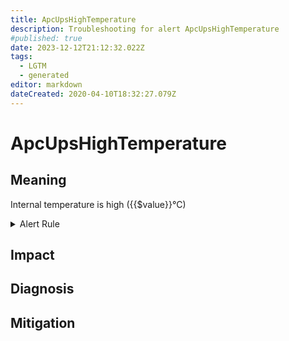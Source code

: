 ```yaml
---
title: ApcUpsHighTemperature
description: Troubleshooting for alert ApcUpsHighTemperature
#published: true
date: 2023-12-12T21:12:32.022Z
tags: 
  - LGTM
  - generated
editor: markdown
dateCreated: 2020-04-10T18:32:27.079Z
---
```


# ApcUpsHighTemperature

## Meaning
[//]: # "Short paragraph that explains what the alert means"
Internal temperature is high ({{$value}}°C)

<details>
  <summary>Alert Rule</summary>

{{% rule "apc-ups/apcupsd_exporter.yml" "ApcUpsHighTemperature" %}}

{{% comment %}}

```yaml
alert: ApcUpsHighTemperature
expr: apcupsd_internal_temperature_celsius >= 40
for: 2m
labels:
    severity: warning
annotations:
    summary: APC UPS high temperature (instance {{ $labels.instance }})
    description: |-
        Internal temperature is high ({{$value}}°C)
          VALUE = {{ $value }}
          LABELS = {{ $labels }}
    runbook: https://github.com/srerun/prometheus-alerts/blob/main/content/runbooks/apcupsd_exporter/ApcUpsHighTemperature.md

```

{{% /comment %}}

</details>


## Impact
[//]: # "What could / will happen if the alert is not addressed"



## Diagnosis
[//]: # "Steps to take to identify the cause of the problem"



## Mitigation
[//]: # "The steps necessary to resolve the alert"
